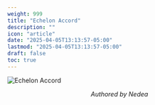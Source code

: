 ```yaml
---
weight: 999
title: "Echelon Accord"
description: ""
icon: "article"
date: "2025-04-05T13:13:57-05:00"
lastmod: "2025-04-05T13:13:57-05:00"
draft: false
toc: true
---
```

![Echelon Accord](/documents/echelon.svg)


<div style="text-align: center;">
  <i>Authored by Nedea</i>
</div>